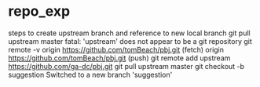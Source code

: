 # repo_exp

steps to create upstream branch and reference to new local branch
git pull upstream master
	fatal: 'upstream' does not appear to be a git repository
git remote -v
	origin	https://github.com/tomBeach/pbj.git (fetch)
	origin	https://github.com/tomBeach/pbj.git (push)
git remote add upstream https://github.com/ga-dc/pbj.git
git pull upstream master
git checkout -b suggestion
Switched to a new branch 'suggestion'
